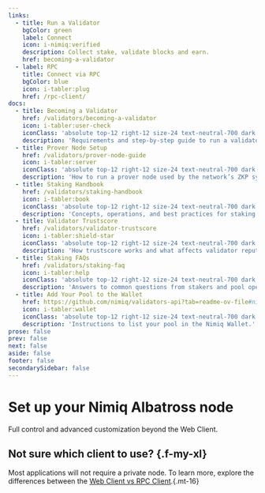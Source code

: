 ```yaml
---
links:
  - title: Run a Validator
    bgColor: green
    label: Connect
    icon: i-nimiq:verified
    description: Collect stake, validate blocks and earn.
    href: becoming-a-validator
  - label: RPC
    title: Connect via RPC
    bgColor: blue
    icon: i-tabler:plug
    href: /rpc-client/
docs:
  - title: Becoming a Validator
    href: /validators/becoming-a-validator
    icon: i-tabler:user-check
    iconClass: 'absolute top-12 right-12 size-24 text-neutral-700 dark:text-neutral-300'
    description: 'Requirements and step‑by‑step guide to run a validator node.'
  - title: Prover Node Setup
    href: /validators/prover-node-guide
    icon: i-tabler:server
    iconClass: 'absolute top-12 right-12 size-24 text-neutral-700 dark:text-neutral-300'
    description: 'How to run a prover node used by the network’s ZKP system.'
  - title: Staking Handbook
    href: /validators/staking-handbook
    icon: i-tabler:book
    iconClass: 'absolute top-12 right-12 size-24 text-neutral-700 dark:text-neutral-300'
    description: 'Concepts, operations, and best practices for staking in Nimiq.'
  - title: Validator Trustscore
    href: /validators/validator-trustscore
    icon: i-tabler:shield-star
    iconClass: 'absolute top-12 right-12 size-24 text-neutral-700 dark:text-neutral-300'
    description: 'How trustscore works and what affects validator reputation.'
  - title: Staking FAQs
    href: /validators/staking-faq
    icon: i-tabler:help
    iconClass: 'absolute top-12 right-12 size-24 text-neutral-700 dark:text-neutral-300'
    description: 'Answers to common questions from stakers and pool operators.'
  - title: Add Your Pool to the Wallet
    href: https://github.com/nimiq/validators-api?tab=readme-ov-file#nimiq-validators
    icon: i-tabler:wallet
    iconClass: 'absolute top-12 right-12 size-24 text-neutral-700 dark:text-neutral-300'
    description: 'Instructions to list your pool in the Nimiq Wallet.'
prose: false
prev: false
next: false
aside: false
footer: false
secondarySidebar: false
---
```


# Set up your Nimiq Albatross node

Full control and advanced customization beyond the Web Client.

<!-- <Tags :tags="$frontmatter.links.map(l => l.tags).filter(Boolean).flat()" mt-24 /> -->
<NqGrid f-my-xl :cards="$frontmatter.links" />

## Not sure which client to use? {.f-my-xl}

Most applications will not require a private node. To learn more, explore the differences between the [Web Client vs RPC Client](/web-client/web-client-vs-rpc).{.mt-16}

<NqGrid :cards="$frontmatter.docs" />
